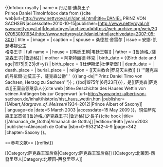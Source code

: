 {{Infobox royalty
| name         = 丹尼爾·迪莫王子<br>Prince Daniel Timo<ref>Infobox data from {{cite web|url=http://www.nettyroyal.nl/daniel.html|title=DANIEL PRINZ VON SACHSEN|accessdate=2010-10-15|publisher=[http://www.nettyroyal.nl/ www.nettyroyal.nl]|deadurl=yes|archiveurl=https://web.archive.org/web/20070530101954/http://www.nettyroyal.nl/daniel.html|archivedate=2007-05-30}}</ref>
| title        = 
| image        = 
| caption      = 
| spouse       = 桑德拉·舍雷尔
| issue        = 安娜-凯瑟琳娜公主<br>格洛王子
| full name    = 
| house        = [[韦廷王朝|韦廷王朝]]
| father       = [[鲁迪格_(薩克森王子)|鲁迪格]]
| mother       = 阿斯特丽德·林克
| birth_date   = {{Birth date and age|1975|6|23|df=y}}
| birth_place  = [[杜伊斯堡|杜伊斯堡]]
| death_date   =
| death_place  =
| burial_place =
| religion     = [[天主教会|罗马天主教]]
}}
'''薩克森的丹尼爾·迪莫王子，薩克森公爵'''（{{lang-de|'''Prinz Daniel Timo von Sachsen, Herzog zu Sachsen'''}}；{{bd|1975年|6月23日}}），是[[萨克森|萨克森]]王室首领继承人<ref>{{cite web |title=Geschichte des Hauses Wettin von seinen Anfängen bis zur Gegenwart |url=http://www.prinz-albert-von-sachsen.de/inhalt/historie/hist_haus_wettin.htm |publisher=[[Albert,_Margrave_of_Meissen_(1934–2012)|Prince Albert of Saxony]] |language=de |date=5 March 2003 |accessdate=15 May 2009 }}</ref>，現任萨克森王室首领[[鲁迪格_(萨克森王子)|鲁迪格]]之長子<ref>{{cite book |title=[[Almanach_de_Gotha|Almanach de Gotha]] |edition=186th |year=2003 |publisher=Almanach de Gotha |isbn=0-9532142-4-9 |page=342 |chapter=Saxony }}</ref>。

==参考文献==
{{reflist}}

[[Category:萨克森王室后裔|Category:萨克森王室后裔]]
[[Category:北萊因-西發里亞人|Category:北萊因-西發里亞人]]